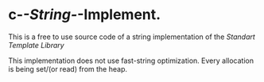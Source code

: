 # c-_-String-_-Implement.

This is a free to use source code of a string implementation of the *Standart Template Library*

This implementation does not use fast-string optimization. Every allocation is being set/(or read) from the heap.
